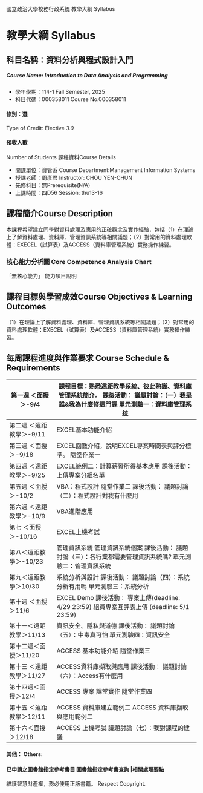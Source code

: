 國立政治大學校務行政系統 教學大綱 Syllabus
# 教學大綱 Syllabus
##  科目名稱：資料分析與程式設計入門
#####  Course Name: Introduction to Data Analysis and Programming
  * 學年學期：114-1 Fall Semester, 2025 
  * 科目代碼：000358011 Course No.000358011
#### 修別：選
Type of Credit: Elective 
_3.0_
#### 預收人數
Number of Students
課程資料Course Details
  * 開課單位：資管系 Course Department:Management Information Systems 
  * 授課老師：周彥君 Instructor: CHOU YEN-CHUN 
  * 先修科目：無Prerequisite(N/A)
  * 上課時間：四D56 Session: thu13-16
##  課程簡介Course Description
本課程希望建立同學對資料處理及應用的正確觀念及實作經驗，包括（1）在理論上了解資料處理、資料庫、管理資訊系統等相關議題；（2）對常用的資料處理軟體：EXECEL（試算表）及ACCESS（資料庫管理系統）實務操作練習。
###  核心能力分析圖 Core Competence Analysis Chart
「無核心能力」 
能力項目說明
##  課程目標與學習成效Course Objectives & Learning Outcomes 
（1）在理論上了解資料處理、資料庫、管理資訊系統等相關議題；（2）對常用的資料處理軟體：EXECEL（試算表）及ACCESS（資料庫管理系統）實務操作練習。
##  每周課程進度與作業要求 Course Schedule & Requirements
第一週 ＜面授＞-9/4 |  課程目標：熟悉遠距教學系統、彼此熟識、資料庫管理系統簡介。 課後活動： 議題討論：（一）我是誰&我為什麼修這門課 單元測驗一：資料庫管理系統  
---|---  
第二週 ＜遠距教學＞-9/11 |  EXCEL基本功能介紹  
第三週 ＜面授＞-9/18 |  EXCEL函數介紹，說明EXCEL專案時間表與評分標準。 隨堂作業一  
第四週 ＜遠距教學＞-9/25 |  EXCEL範例二：計算薪資所得基本應用 課後活動： 上傳專案分組名單  
第五週 ＜面授＞-10/2 |  VBA：程式設計 隨堂作業二 課後活動： 議題討論（二）：程式設計對我有什麼用  
第六週 ＜遠距教學＞-10/9 |  VBA進階應用  
第七 ＜面授＞-10/16 |  EXCEL上機考試  
第八＜遠距教學＞-10/23 |  管理資訊系統 管理資訊系統個案 課後活動： 議題討論（三）：各行業都需要管理資訊系統嗎? 單元測驗二：管理資訊系統  
第九＜遠距教學＞10/30 |  系統分析與設計 課後活動： 議題討論（四）：系統分析有用嗎 單元測驗三：系統分析  
第十週 ＜面授＞11/6 |  EXCEL Demo 課後活動： 專案上傳(deadline: 4/29 23:59) 組員專案互評表上傳 (deadline: 5/1 23:59)  
第十一＜遠距教學＞11/13 |  資訊安全、隱私與道德 課後活動： 議題討論（五）：中毒真可怕 單元測驗四：資訊安全  
第十二週＜面授＞11/20 |  ACCESS 基本功能介紹 隨堂作業三  
第十三 ＜遠距教學＞11/27 |  ACCESS資料庫擷取與應用 課後活動： 議題討論（六）：Access有什麼用  
第十四週＜面授＞12/4 |  ACCESS 專案 課堂實作 隨堂作業四  
第十五 ＜遠距教學＞12/11 |  ACCESS 資料庫建立範例二 ACCESS 資料庫擷取與應用範例二  
第十六＜面授＞12/18 |  ACCESS 上機考試 議題討論（七）：我對課程的建議  
####  其他： Others:
####  已申請之圖書館指定參考書目  圖書館指定參考書查詢 |相關處理要點
維護智慧財產權，務必使用正版書籍。 Respect Copyright.